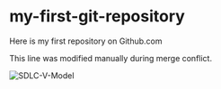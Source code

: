# my-first-git-repository
Here is my first repository on Github.com

This line was modified manually during merge conflict.

![SDLC-V-Model](https://github.com/user-attachments/assets/8cede4f6-0599-4d11-b375-06c9375c53a2)
